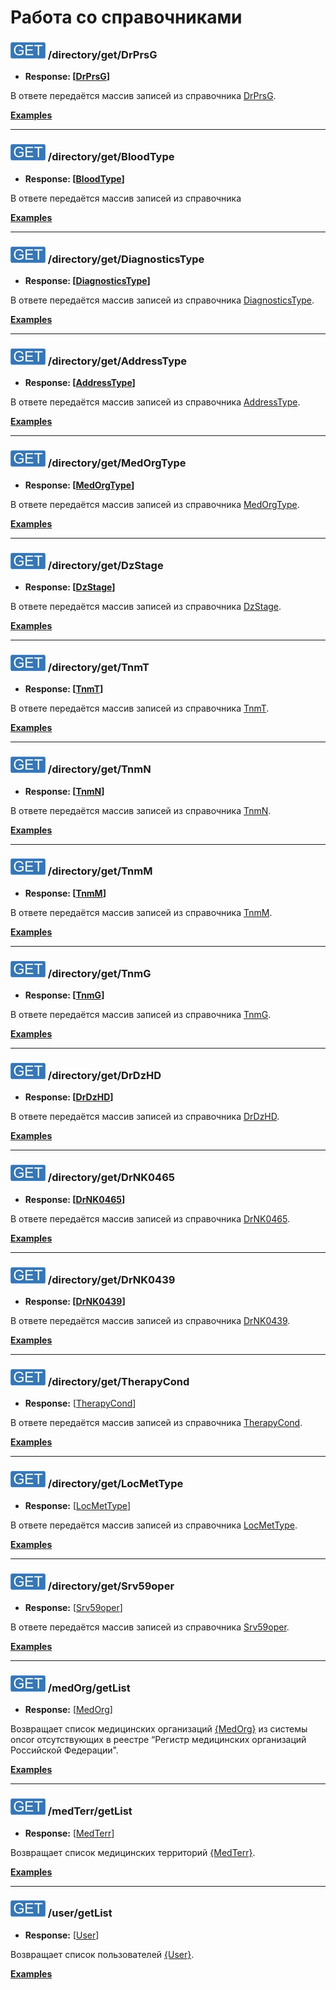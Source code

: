 Работа со справочниками
=======================

### ![GET](../../img/get.png) /directory/get/DrPrsG
* **Response: [[DrPrsG](../../types/types.md#drprsg)]**

В ответе передаётся массив записей из справочника [DrPrsG](../../types/types.md#drprsg).

**[Examples](get/DrPrsG/examples/get.md)**

---

### ![GET](../../img/get.png) /directory/get/BloodType
* **Response: [[BloodType](../../types/types.md#bloodtype)]**

В ответе передаётся массив записей из справочника

**[Examples](get/BloodType/examples/get.md)**

---

### ![GET](../../img/get.png) /directory/get/DiagnosticsType
* **Response: [[DiagnosticsType](../../types/types.md#diagnosticstype)]**

В ответе передаётся массив записей из справочника [DiagnosticsType](../../types/types.md#diagnosticstype).

**[Examples](get/DiagnosticsType/examples/get.md)**

---

### ![GET](../../img/get.png) /directory/get/AddressType
* **Response: [[AddressType](../../types/types.md#addresstype)]**

В ответе передаётся массив записей из справочника [AddressType](../../types/types.md#addresstype).

**[Examples](get/AddressType/examples/get.md)**

---

### ![GET](../../img/get.png) /directory/get/MedOrgType
* **Response: [[MedOrgType](../../types/types.md#medorgtype)]**

В ответе передаётся массив записей из справочника [MedOrgType](../../types/types.md#medorgtype).

**[Examples](get/MedOrgType/examples/get.md)**

---

### ![GET](../../img/get.png) /directory/get/DzStage
* **Response: [[DzStage](../../types/types.md#dzstage)]**

В ответе передаётся массив записей из справочника [DzStage](../../types/types.md#dzstage).

**[Examples](get/DzStage/examples/get.md)**

---

### ![GET](../../img/get.png) /directory/get/TnmT
* **Response: [[TnmT](../../types/types.md#tnmt)]**

В ответе передаётся массив записей из справочника [TnmT](../../types/types.md#tnmt).

**[Examples](get/TnmT/examples/get.md)**

---

### ![GET](../../img/get.png) /directory/get/TnmN
* **Response: [[TnmN](../../types/types.md#tnmn)]**

В ответе передаётся массив записей из справочника [TnmN](../../types/types.md#tnmn).

**[Examples](get/TnmN/examples/get.md)**

---

### ![GET](../../img/get.png) /directory/get/TnmM
* **Response: [[TnmM](../../types/types.md#tnmm)]**

В ответе передаётся массив записей из справочника [TnmM](../../types/types.md#tnmm).

**[Examples](get/TnmM/examples/get.md)**

---

### ![GET](../../img/get.png) /directory/get/TnmG
* **Response: [[TnmG](../../types/types.md#tnmm)]**

В ответе передаётся массив записей из справочника [TnmG](../../types/types.md#tnmm).

**[Examples](get/TnmG/examples/get.md)**

---

### ![GET](../../img/get.png) /directory/get/DrDzHD
* **Response: [[DrDzHD](../../types/types.md#drdzhd)]**

В ответе передаётся массив записей из справочника [DrDzHD](../../types/types.md#drdzhd).

**[Examples](get/DrDzHD/examples/get.md)**

---

### ![GET](../../img/get.png) /directory/get/DrNK0465
* **Response: [[DrNK0465](../../types/types.md#drnk0465)]**

В ответе передаётся массив записей из справочника [DrNK0465](../../types/types.md#drnk0465).

**[Examples](get/DrNK0465/examples/get.md)**

---

<a name="DrNK0439"/>

### ![GET](../../img/get.png) /directory/get/DrNK0439
* **Response: [[DrNK0439](../../types/types.md#drnk0439)]**

В ответе передаётся массив записей из справочника [DrNK0439](../../types/types.md#drnk0439).

**[Examples](get/DrNK0439/examples/get.md)**

---

### ![GET](../../img/get.png) /directory/get/TherapyCond
* **Response:** [[TherapyCond](../../types/types.md#therapycond)]

В ответе передаётся массив записей из справочника [TherapyCond](../../types/types.md#therapycond).

**[Examples](get/TherapyCond/examples/get.md)**

---

### ![GET](../../img/get.png) /directory/get/LocMetType
* **Response:** [[LocMetType](../../types/types.md#locmettype)]

В ответе передаётся массив записей из справочника [LocMetType](../../types/types.md#locmettype).

**[Examples](get/LocMetType/examples/get.md)**

---

### ![GET](../../img/get.png) /directory/get/Srv59oper
* **Response:** [[Srv59oper](../../types/types.md#srv59oper)]

В ответе передаётся массив записей из справочника [Srv59oper](../../types/types.md#srv59oper).

**[Examples](get/Srv59oper/examples/get.md)**

---

### ![GET](../../img/get.png) /medOrg/getList
* **Response:** [[MedOrg](../../types/types.md#medorg)]

Возвращает список медицинских организаций [{MedOrg}](../../types/types.md#medorg) из системы oncor отсутствующих в реестре 
“Регистр медицинских организаций Российской Федерации".

**[Examples](medOrg/getList/examples/getList.md)**

---

### ![GET](../../img/get.png) /medTerr/getList
* **Response:** [[MedTerr](../../types/types.md#medterr)]

Возвращает список медицинских территорий [{MedTerr}](../../types/types.md#medterr).

**[Examples](medTerr/getList/examples/getList.md)**

---

### ![GET](../../img/get.png) /user/getList
* **Response:** [[User](../../types/types.md#user)]

Возвращает список пользователей [{User}](../../types/types.md#user).

**[Examples](user/getList/examples/getList.md)**
